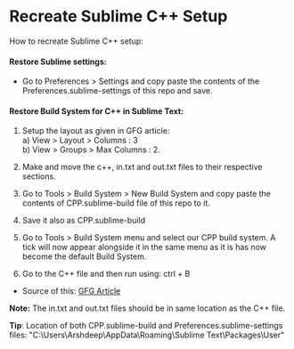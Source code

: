 # Recreate Sublime C++ Setup
How to recreate Sublime C++ setup:

#### Restore Sublime settings:
   - Go to Preferences > Settings and copy paste the contents of the Preferences.sublime-settings of this repo and save.

#### Restore Build System for C++ in Sublime Text:

1) Setup the layout as given in GFG article:  
  a) View > Layout > Columns : 3  
  b) View > Groups > Max Columns : 2.

2) Make and move the c++, in.txt and out.txt files to their respective sections.

3) Go to Tools > Build System > New Build System and copy paste the contents of CPP.sublime-build file of this repo to it.

4) Save it also as CPP.sublime-build

5) Go to Tools > Build System menu and select our CPP build system. A tick will now appear alongside it in the same menu as it is has now become the default Build System.

6) Go to the C++ file and then run using: ctrl + B

- Source of this: [GFG Article](https://www.geeksforgeeks.org/setting-up-sublime-text-for-cpp-competitive-programming-environment/)

**Note:** The in.txt and out.txt files should be in same location as the C++ file.

**Tip**: Location of both CPP.sublime-build and Preferences.sublime-settings files: "C:\Users\Arshdeep\AppData\Roaming\Sublime Text\Packages\User"
